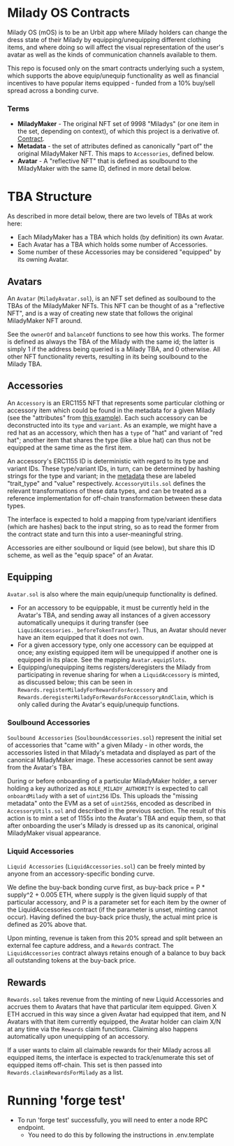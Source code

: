 # Milady OS Contracts

Milady OS (mOS) is to be an Urbit app where Milady holders can change the dress state of their Milady by equipping/unequipping different clothing items, and where doing so will affect the visual representation of the user's avatar as well as the kinds of communication channels available to them.

This repo is focused only on the smart contracts underlying such a system, which supports the above equip/unequip functionality as well as financial incentives to have popular items equipped - funded from a 10% buy/sell spread across a bonding curve.

### Terms

* **MiladyMaker** - The original NFT set of 9998 "Miladys" (or one item in the set, depending on context), of which this project is a derivative of. [Contract](https://etherscan.io/address/0x5af0d9827e0c53e4799bb226655a1de152a425a5).
* **Metadata** - the set of attributes defined as canonically "part of" the original MiladyMaker NFT. This maps to `Accessories`, defined below.
* **Avatar** - A "reflective NFT" that is defined as soulbound to the MiladyMaker with the same ID, defined in more detail below.

# TBA Structure

As described in more detail below, there are two levels of TBAs at work here:

* Each MiladyMaker has a TBA which holds (by definition) its own Avatar.
* Each Avatar has a TBA which holds some number of Accessories.
* Some number of these Accessories may be considered "equipped" by its owning Avatar.

## Avatars

An `Avatar` (`MiladyAvatar.sol`), is an NFT set defined as soulbound to the TBAs of the MiladyMaker NFTs. This NFT can be thought of as a "reflective NFT", and is a way of creating new state that follows the original MiladyMaker NFT around.

See the `ownerOf` and `balanceOf` functions to see how this works. The former is defined as always the TBA of the Milady with the same id; the latter is simply 1 if the address being queried is a Milady TBA, and 0 otherwise. All other NFT functionality reverts, resulting in its being soulbound to the Milady TBA.

## Accessories

An `Accessory` is an ERC1155 NFT that represents some particular clothing or accessory item which could be found in the metadata for a given Milady (see the "attributes" from [this example](https://www.miladymaker.net/milady/json/2751)). Each such accessory can be deconstructed into its `type` and `variant`. As an example, we might have a red hat as an accessory, which then has a `type` of "hat" and variant of "red hat"; another item that shares the type (like a blue hat) can thus not be equipped at the same time as the first item.

An accessory's ERC1155 ID is deterministic with regard to its type and variant IDs. These type/variant IDs, in turn, can be determined by hashing strings for the type and variant; in the [metadata](https://www.miladymaker.net/milady/json/2751) these are labeled "trait_type" and "value" respectively. `AccessoryUtils.sol` defines the relevant transformations of these data types, and can be treated as a reference implementation for off-chain transformation between these data types.

The interface is expected to hold a mapping from type/variant identifiers (which are hashes) back to the input string, so as to read the former from the contract state and turn this into a user-meaningful string.

Accessories are either soulbound or liquid (see below), but share this ID scheme, as well as the "equip space" of an Avatar.

## Equipping

`Avatar.sol` is also where the main equip/unequip functionality is defined.

* For an accessory to be equippable, it must be currently held in the Avatar's TBA, and sending away all instances of a given accessory automatically unequips it during transfer (see `LiquidAccessories._beforeTokenTransfer`). Thus, an Avatar should never have an item equipped that it does not own.
* For a given accessory type, only one accessory can be equipped at once; any existing equipped item will be unequipped if another one is equipped in its place. See the mapping `Avatar.equipSlots`.
* Equipping/unequipping items registers/deregisters the Milady from participating in revenue sharing for when a `LiquidAccessory` is minted, as discussed below; this can be seen in `Rewards.registerMiladyForRewardsForAccessory` and `Rewards.deregisterMiladyForRewardsForAccessoryAndClaim`, which is only called during the Avatar's equip/unequip functions.

### Soulbound Accessories

`Soulbound Accessories` (`SoulboundAccessories.sol`) represent the initial set of accessories that "came with" a given Milady - in other words, the accessories listed in that Milady's metadata and displayed as part of the canonical MiladyMaker image. These accessories cannot be sent away from the Avatar's TBA.

During or before onboarding of a particular MiladyMaker holder, a server holding a key authorized as `ROLE_MILADY_AUTHORITY` is expected to call `onboardMilady` with a set of `uint256` IDs. This uploads the "missing metadata" onto the EVM as a set of `uint256`s, encoded as described in `AccessoryUtils.sol` and described in the previous section. The result of this action is to mint a set of 1155s into the Avatar's TBA and equip them, so that after onboarding the user's Milady is dressed up as its canonical, original MiladyMaker visual appearance.

### Liquid Accessories

`Liquid Accessories` (`LiquidAccessories.sol`) can be freely minted by anyone from an accessory-specific bonding curve.

We define the buy-back bonding curve first, as buy-back price = P * supply^2 + 0.005 ETH, where supply is the given liquid supply of that particular accessory, and P is a parameter set for each item by the owner of the LiquidAccessories contract (if the parameter is unset, minting cannot occur). Having defined the buy-back price thusly, the actual mint price is defined as 20% above that.

Upon minting, revenue is taken from this 20% spread and split between an external fee capture address, and a `Rewards` contract. The `LiquidAccessories` contract always retains enough of a balance to buy back all outstanding tokens at the buy-back price.

## Rewards

`Rewards.sol` takes revenue from the minting of new Liquid Accessories and accrues them to Avatars that have that particular item equipped. Given X ETH accrued in this way since a given Avatar had equipped that item, and N Avatars with that item currently equipped, the Avatar holder can claim X/N at any time via the `Rewards` claim functions. Claiming also happens automatically upon unequipping of an accessory.

If a user wants to claim all claimable rewards for their Milady across all equipped items, the interface is expected to track/enumerate this set of equipped items off-chain. This set is then passed into `Rewards.claimRewardsForMilady` as a list.

# Running 'forge test'
* To run 'forge test' successfully, you will need to enter a node RPC endpoint.
  * You need to do this by following the instructions in .env.template